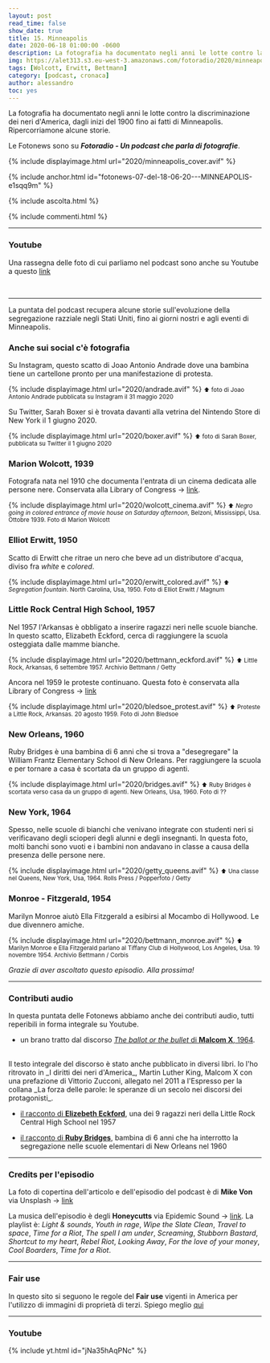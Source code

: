 ```yaml
---
layout: post
read_time: false
show_date: true
title: 15. Minneapolis
date: 2020-06-18 01:00:00 -0600
description: La fotografia ha documentato negli anni le lotte contro la discriminazione dei neri d'America, dagli inizi del 1900 fino ai recenti fatti di Minneapolis. Ripercorriamone alcune storie
img: https://alet313.s3.eu-west-3.amazonaws.com/fotoradio/2020/minneapolis_articolo.avif
tags: [Wolcott, Erwitt, Bettmann]
category: [podcast, cronaca]
author: alessandro
toc: yes
---
```


La fotografia ha documentato negli anni le lotte contro la discriminazione dei neri d'America, dagli inizi del 1900 fino ai fatti di Minneapolis. Ripercorriamone alcune storie.
<!--more-->

Le Fotonews sono su **_Fotoradio - Un podcast che parla di fotografie_**.

{% include displayimage.html url="2020/minneapolis_cover.avif" %}

{% include anchor.html id="fotonews-07-del-18-06-20---MINNEAPOLIS-e1sqq9m" %}

{% include ascolta.html %}

{% include commenti.html %}

- - -


### Youtube

Una rassegna delle foto di cui parliamo nel podcast sono anche su Youtube a questo [link](https://youtu.be/wXyj7W_qhaw)

<br>

- - -

La puntata del podcast recupera alcune storie sull'evoluzione della segregazione razziale negli Stati Uniti, fino ai giorni nostri e agli eventi di Minneapolis.


### Anche sui social c'è fotografia

Su Instagram, questo scatto di Joao Antonio Andrade dove una bambina tiene un cartellone pronto per una manifestazione di protesta.

{% include displayimage.html url="2020/andrade.avif" %}
<small>⬆︎ foto di Joao Antonio Andrade pubblicata su Instagram il 31 maggio 2020</small>

Su Twitter, Sarah Boxer si è trovata davanti alla vetrina del Nintendo Store di New York il 1 giugno 2020.

{% include displayimage.html url="2020/boxer.avif" %}
<small>⬆︎ foto di Sarah Boxer, pubblicata su Twitter il 1 giugno 2020</small>



### Marion Wolcott, 1939

Fotografa nata nel 1910 che documenta l'entrata di un cinema dedicata alle persone nere. Conservata alla Library of Congress -> [link](https://www.loc.gov/pictures/item/2017754826/).

{% include displayimage.html url="2020/wolcott_cinema.avif" %}
<small>⬆︎ _Negro going in colored entrance of movie house on Saturday afternoon_, Belzoni, Mississippi, Usa. Ottobre 1939. Foto di Marion Wolcott</small>



### Elliot Erwitt, 1950

Scatto di Erwitt che ritrae un nero che beve ad un distributore d'acqua, diviso fra _white_ e _colored_.

{% include displayimage.html url="2020/erwitt_colored.avif" %}
<small>⬆︎ _Segregation fountain_. North Carolina, Usa, 1950. Foto di Elliot Erwitt / Magnum</small>



### Little Rock Central High School, 1957

Nel 1957 l'Arkansas è obbligato a inserire ragazzi neri nelle scuole bianche. In questo scatto, Elizabeth Eckford, cerca di raggiungere la scuola osteggiata dalle mamme bianche.

{% include displayimage.html url="2020/bettmann_eckford.avif" %}
<small>⬆︎ Little Rock, Arkansas, 6 settembre 1957. Archivio Bettmann / Getty</small>

Ancora nel 1959 le proteste continuano. Questa foto è conservata alla Library of Congress -> [link](https://www.loc.gov/item/2009632339/)

{% include displayimage.html url="2020/bledsoe_protest.avif" %}
<small>⬆︎ Proteste a Little Rock, Arkansas. 20 agosto 1959. Foto di John Bledsoe</small>


### New Orleans, 1960

Ruby Bridges è una bambina di 6 anni che si trova a "desegregare" la William Frantz Elementary School di New Orleans. Per raggiungere la scuola e per tornare a casa è scortata da un gruppo di agenti.

{% include displayimage.html url="2020/bridges.avif" %}
<small>⬆︎ Ruby Bridges è scortata verso casa da un gruppo di agenti. New Orleans, Usa, 1960. Foto di ??</small>



### New York, 1964

Spesso, nelle scuole di bianchi che venivano integrate con studenti neri si verificavano degli scioperi degli alunni e degli insegnanti. In questa foto, molti banchi sono vuoti e i bambini non andavano in classe a causa della presenza delle persone nere.

{% include displayimage.html url="2020/getty_queens.avif" %}
<small>⬆︎ Una classe nel Queens, New York, Usa, 1964. Rolls Press / Popperfoto / Getty</small>


### Monroe - Fitzgerald, 1954

Marilyn Monroe aiutò Ella Fitzgerald a esibirsi al Mocambo di Hollywood. Le due divennero amiche.

{% include displayimage.html url="2020/bettmann_monroe.avif" %}
<small>⬆︎ Marilyn Monroe e Ella Fitzgerald parlano al Tiffany Club di Hollywood, Los Angeles, Usa. 19 novembre 1954. Archivio Bettmann / Corbis</small>


_Grazie di aver ascoltato questo episodio. Alla prossima!_

- - -

### Contributi audio

In questa puntata delle Fotonews abbiamo anche dei contributi audio, tutti reperibili in forma integrale su Youtube.

* un brano tratto dal discorso [_The ballot or the bullet_ di **Malcom X**, 1964](https://www.youtube.com/watch?v=GML1ketVPmU).
</br>
Il testo integrale del discorso è stato anche pubblicato in diversi libri. Io l'ho ritrovato in _I diritti dei neri d'America_, Martin Luther King, Malcom X con una prefazione di Vittorio Zucconi, allegato nel 2011 a l'Espresso per la collana _La forza delle parole: le speranze di un secolo nei discorsi dei protagonisti_.

* [il racconto di **Elizebeth Eckford**](https://www.youtube.com/watch?v=CAPOvdOEYE8), una dei 9 ragazzi neri della Little Rock Central High School nel 1957

* [il racconto di **Ruby Bridges**](https://www.youtube.com/watch?v=lyRH_LK8v5c), bambina di 6 anni che ha interrotto la segregazione nelle scuole elementari di New Orleans nel 1960


- - -

### Credits per l'episodio

La foto di copertina dell'articolo e dell'episodio del podcast è di **Mike Von** via Unsplash -> [link](https://unsplash.com/photos/wLY9bHf-KUU)

La musica dell'episodio è degli **Honeycutts** via Epidemic Sound -> [link](https://www.epidemicsound.com/artists/honeycutts).
La playlist è: _Light & sounds_, _Youth in rage_, _Wipe the Slate Clean_, _Travel to space_, _Time for a Riot_, _The spell I am under_, _Screaming_, _Stubborn Bastard_, _Shortcut to my heart_, _Rebel Riot_, _Looking Away_, _For the love of your money_, _Cool Boarders_, _Time for a Riot_.

- - -


### Fair use

In questo sito si seguono le regole del **Fair use** vigenti in America per l'utilizzo di immagini di proprietà di terzi. Spiego meglio [qui](../../fair_use.html)


- - -

### Youtube

{% include yt.html id="jNa35hAqPNc" %}
